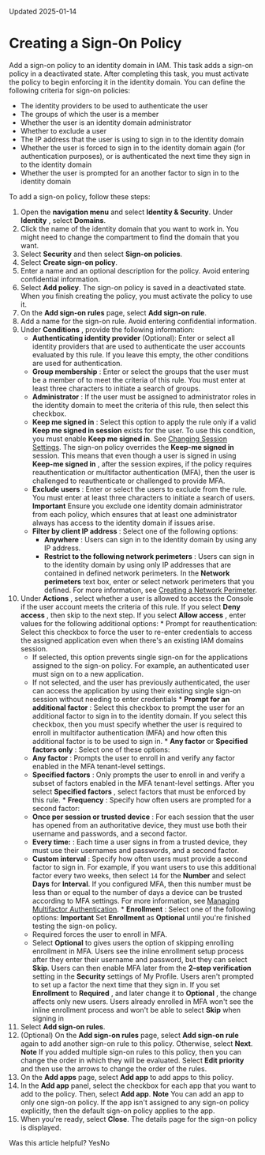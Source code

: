 Updated 2025-01-14
# Creating a Sign-On Policy
Add a sign-on policy to an identity domain in IAM.
This task adds a sign-on policy in a deactivated state. After completing this task, you must activate the policy to begin enforcing it in the identity domain.
You can define the following criteria for sign-on policies:
  * The identity providers to be used to authenticate the user
  * The groups of which the user is a member
  * Whether the user is an identity domain administrator 
  * Whether to exclude a user
  * The IP address that the user is using to sign in to the identity domain
  * Whether the user is forced to sign in to the identity domain again (for authentication purposes), or is authenticated the next time they sign in to the identity domain
  * Whether the user is prompted for an another factor to sign in to the identity domain


To add a sign-on policy, follow these steps:
  1. Open the **navigation menu** and select **Identity & Security**. Under **Identity** , select **Domains**.
  2. Click the name of the identity domain that you want to work in. You might need to change the compartment to find the domain that you want.
  3. Select **Security** and then select **Sign-on policies**.
  4. Select **Create sign-on policy**.
  5. Enter a name and an optional description for the policy. Avoid entering confidential information. 
  6. Select **Add policy**.
The sign-on policy is saved in a deactivated state. When you finish creating the policy, you must activate the policy to use it.
  7. On the **Add sign-on rules** page, select **Add sign-on rule**.
  8. Add a name for the sign-on rule. Avoid entering confidential information.
  9. Under **Conditions** , provide the following information: 
     * **Authenticating identity provider** (Optional): Enter or select all identity providers that are used to authenticate the user accounts evaluated by this rule. If you leave this empty, the other conditions are used for authentication.
     * **Group membership** : Enter or select the groups that the user must be a member of to meet the criteria of this rule. You must enter at least three characters to initiate a search of groups.
     * **Administrator** : If the user must be assigned to administrator roles in the identity domain to meet the criteria of this rule, then select this checkbox.
     * **Keep me signed in** : Select this option to apply the rule only if a valid **Keep me signed in session** exists for the user.
To use this condition, you must enable **Keep me signed in**. See [Changing Session Settings](https://docs.oracle.com/en-us/iaas/Content/Identity/sessionsettings/change-session-settings.htm#change-session-settings "Identity domain session settings in IAM include setting the session duration; the URLs for login, logout, errors, and social callback; the authentication flow for accessing an identity domain, such as keeping the user signed in; and CORS settings."). 
The sign-on policy overrides the **Keep-me signed in** session. This means that even though a user is signed in using **Keep-me signed in** , after the session expires, if the policy requires reauthentication or multifactor authentication (MFA), then the user is challenged to reauthenticate or challenged to provide MFA.
     * **Exclude users** : Enter or select the users to exclude from the rule. You must enter at least three characters to initiate a search of users. 
**Important** Ensure you exclude one identity domain administrator from each policy, which ensures that at least one administrator always has access to the identity domain if issues arise.
     * **Filter by client IP address** : Select one of the following options:
       * **Anywhere** : Users can sign in to the identity domain by using any IP address.
       * **Restrict to the following network perimeters** : Users can sign in to the identity domain by using only IP addresses that are contained in defined network perimeters. In the **Network perimeters** text box, enter or select network perimeters that you defined. For more information, see [Creating a Network Perimeter](https://docs.oracle.com/en-us/iaas/Content/Identity/networkperimeters/add-network-perimeter.htm#add-network-perimeter "Create a network perimeter in an identity domain in IAM and configure it to restrict the IP addresses that users can use to sign in.").
  10. Under **Actions** , select whether a user is allowed to access the Console if the user account meets the criteria of this rule. 
If you select **Deny access** , then skip to the next step.
If you select **Allow access** , enter values for the following additional options:
     * Prompt for reauthentication: Select this checkbox to force the user to re-enter credentials to access the assigned application even when there's an existing IAM domains session.
       * If selected, this option prevents single sign-on for the applications assigned to the sign-on policy. For example, an authenticated user must sign on to a new application.
       * If not selected, and the user has previously authenticated, the user can access the application by using their existing single sign-on session without needing to enter credentials
     * **Prompt for an additional factor** : Select this checkbox to prompt the user for an additional factor to sign in to the identity domain.
If you select this checkbox, then you must specify whether the user is required to enroll in multifactor authentication (MFA) and how often this additional factor is to be used to sign in.
     * **Any factor** or **Specified factors only** : Select one of these options:
       * **Any factor** : Prompts the user to enroll in and verify any factor enabled in the MFA tenant-level settings.
       * **Specified factors** : Only prompts the user to enroll in and verify a subset of factors enabled in the MFA tenant-level settings. After you select **Specified factors** , select factors that must be enforced by this rule.
     * **Frequency** : Specify how often users are prompted for a second factor:
       * **Once per session or trusted device** : For each session that the user has opened from an authoritative device, they must use both their username and passwords, and a second factor.
       * **Every time:** : Each time a user signs in from a trusted device, they must use their usernames and passwords, and a second factor.
       * **Custom interval** : Specify how often users must provide a second factor to sign in. For example, if you want users to use this additional factor every two weeks, then select `14` for the **Number** and select **Days** for **Interval**. If you configured MFA, then this number must be less than or equal to the number of days a device can be trusted according to MFA settings. For more information, see [Managing Multifactor Authentication](https://docs.oracle.com/en-us/iaas/Content/Identity/mfa/understand-multi-factor-authentication.htm#understand-multi-factor-authentication "Multifactor Authentication \(MFA\) is a method of authentication that requires the use of more than one factor to verify a user's identity to access an identity domain in IAM.").
     * **Enrollment** : Select one of the following options:
**Important** Set **Enrollment** as **Optional** until you're finished testing the sign-on policy.
       * Required forces the user to enroll in MFA.
       * Select **Optional** to gives users the option of skipping enrolling enrollment in MFA. Users see the inline enrollment setup process after they enter their username and password, but they can select **Skip**. Users can then enable MFA later from the **2–step verification** setting in the **Security** settings of My Profile. Users aren't prompted to set up a factor the next time that they sign in. If you set **Enrollment** to **Required** , and later change it to **Optional** , the change affects only new users. Users already enrolled in MFA won't see the inline enrollment process and won't be able to select **Skip** when signing in
  11. Select **Add sign-on rules**.
  12. (Optional) On the **Add sign-on rules** page, select **Add sign-on rule** again to add another sign-on rule to this policy. Otherwise, select **Next**.
**Note** If you added multiple sign-on rules to this policy, then you can change the order in which they will be evaluated. Select **Edit priority** and then use the arrows to change the order of the rules.
  13. On the **Add apps** page, select **Add app** to add apps to this policy.
  14. In the **Add app** panel, select the checkbox for each app that you want to add to the policy. Then, select **Add app**.
**Note**
You can add an app to only one sign-on policy. If the app isn't assigned to any sign-on policy explicitly, then the default sign-on policy applies to the app.
  15. When you're ready, select **Close**. The details page for the sign-on policy is displayed.


Was this article helpful?
YesNo

